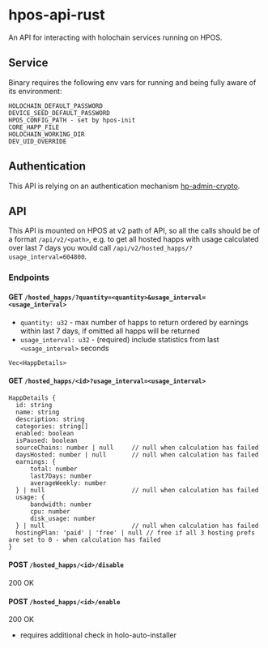 # hpos-api-rust

An API for interacting with holochain services running on HPOS.

## Service

Binary requires the following env vars for running and being fully aware of its environment:
```
HOLOCHAIN_DEFAULT_PASSWORD
DEVICE_SEED_DEFAULT_PASSWORD
HPOS_CONFIG_PATH - set by hpos-init
CORE_HAPP_FILE
HOLOCHAIN_WORKING_DIR
DEV_UID_OVERRIDE
```

## Authentication

This API is relying on an authentication mechanism [hp-admin-crypto](https://github.com/Holo-Host/hp-admin-crypto).

## API

This API is mounted on HPOS at v2 path of API, so all the calls should be of a format `/api/v2/<path>`, e.g. to get all hosted happs with usage calculated over last 7 days you would call `/api/v2/hosted_happs/?usage_interval=604800`.

### Endpoints

#### GET `/hosted_happs/?quantity=<quantity>&usage_interval=<usage_interval>`
- `quantity: u32` - max number of happs to return ordered by earnings within last 7 days, if omitted all happs will be returned
- `usage_interval: u32` - (required) include statistics from last `<usage_interval>` seconds
```
Vec<HappDetails>
```

#### GET `/hosted_happs/<id>?usage_interval=<usage_interval>`
```
HappDetails {
  id: string
  name: string
  description: string
  categories: string[]
  enabled: boolean
  isPaused: boolean
  sourceChains: number | null     // null when calculation has failed
  daysHosted: number | null       // null when calculation has failed
  earnings: {
      total: number
      last7Days: number
      averageWeekly: number
  } | null                        // null when calculation has failed
  usage: {
      bandwidth: number
      cpu: number
      disk_usage: number
  } | null                        // null when calculation has failed
  hostingPlan: 'paid' | 'free' | null // free if all 3 hosting prefs are set to 0 - when calculation has failed
}
```

#### POST `/hosted_happs/<id>/disable`
200 OK

#### POST `/hosted_happs/<id>/enable`
200 OK

- requires additional check in holo-auto-installer